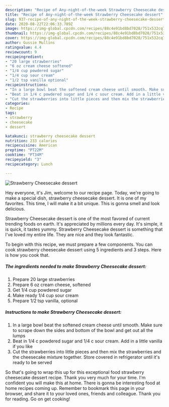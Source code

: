 ```yaml
---
description: "Recipe of Any-night-of-the-week Strawberry Cheesecake dessert"
title: "Recipe of Any-night-of-the-week Strawberry Cheesecake dessert"
slug: 937-recipe-of-any-night-of-the-week-strawberry-cheesecake-dessert
date: 2020-08-22T22:06:33.789Z
image: https://img-global.cpcdn.com/recipes/88c4e91bd8bd7028/751x532cq70/strawberry-cheesecake-dessert-recipe-main-photo.jpg
thumbnail: https://img-global.cpcdn.com/recipes/88c4e91bd8bd7028/751x532cq70/strawberry-cheesecake-dessert-recipe-main-photo.jpg
cover: https://img-global.cpcdn.com/recipes/88c4e91bd8bd7028/751x532cq70/strawberry-cheesecake-dessert-recipe-main-photo.jpg
author: Gussie Mullins
ratingvalue: 4.4
reviewcount: 9
recipeingredient:
- "20 large strawberries"
- "6 oz cream cheese softened"
- "1/4 cup powdered sugar"
- "1/4 cup sour cream"
- "1/2 tsp vanilla optional"
recipeinstructions:
- "In a large bowl beat the softened cream cheese until smooth. Make sure to scrape down the sides and bottom of the bowl and get out all the lumps"
- "Beat in 1/4 c powdered sugar and 1/4 c sour cream. Add in a little vanilla if you like"
- "Cut the strawberries into little pieces and then mix the strawberries and the cheesecake mixture together. Store covered in refrigerator until it&#39;s ready to be served"
categories:
- Recipe
tags:
- strawberry
- cheesecake
- dessert

katakunci: strawberry cheesecake dessert 
nutrition: 233 calories
recipecuisine: American
preptime: "PT22M"
cooktime: "PT34M"
recipeyield: "3"
recipecategory: Lunch

---
```



![Strawberry Cheesecake dessert](https://img-global.cpcdn.com/recipes/88c4e91bd8bd7028/751x532cq70/strawberry-cheesecake-dessert-recipe-main-photo.jpg)

Hey everyone, it's Jim, welcome to our recipe page. Today, we're going to make a special dish, strawberry cheesecake dessert. It is one of my favorites. This time, I will make it a bit unique. This is gonna smell and look delicious.

Strawberry Cheesecake dessert is one of the most favored of current trending foods on earth. It's appreciated by millions every day. It's simple, it is quick, it tastes yummy. Strawberry Cheesecake dessert is something that I've loved my entire life. They are nice and they look fantastic.




To begin with this recipe, we must prepare a few components. You can cook strawberry cheesecake dessert using 5 ingredients and 3 steps. Here is how you cook that.

<!--inarticleads1-->

##### The ingredients needed to make Strawberry Cheesecake dessert:

1. Prepare 20 large strawberries
1. Prepare 6 oz cream cheese, softened
1. Get 1/4 cup powdered sugar
1. Make ready 1/4 cup sour cream
1. Prepare 1/2 tsp vanilla, optional




<!--inarticleads2-->

##### Instructions to make Strawberry Cheesecake dessert:

1. In a large bowl beat the softened cream cheese until smooth. Make sure to scrape down the sides and bottom of the bowl and get out all the lumps
1. Beat in 1/4 c powdered sugar and 1/4 c sour cream. Add in a little vanilla if you like
1. Cut the strawberries into little pieces and then mix the strawberries and the cheesecake mixture together. Store covered in refrigerator until it&#39;s ready to be served




So that's going to wrap this up for this exceptional food strawberry cheesecake dessert recipe. Thank you very much for your time. I'm confident you will make this at home. There is gonna be interesting food at home recipes coming up. Remember to bookmark this page in your browser, and share it to your loved ones, friends and colleague. Thank you for reading. Go on get cooking!
